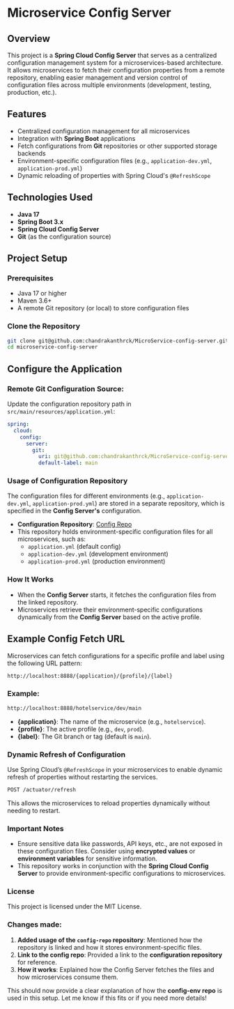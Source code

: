 # Microservice Config Server

## Overview
This project is a **Spring Cloud Config Server** that serves as a centralized configuration management system for a microservices-based architecture. It allows microservices to fetch their configuration properties from a remote repository, enabling easier management and version control of configuration files across multiple environments (development, testing, production, etc.).

## Features
- Centralized configuration management for all microservices
- Integration with **Spring Boot** applications
- Fetch configurations from **Git** repositories or other supported storage backends
- Environment-specific configuration files (e.g., `application-dev.yml`, `application-prod.yml`)
- Dynamic reloading of properties with Spring Cloud's `@RefreshScope`

## Technologies Used
- **Java 17**
- **Spring Boot 3.x**
- **Spring Cloud Config Server**
- **Git** (as the configuration source)

## Project Setup

### Prerequisites
- Java 17 or higher
- Maven 3.6+
- A remote Git repository (or local) to store configuration files
### Clone the Repository
```bash
git clone git@github.com:chandrakanthrck/MicroService-config-server.git
cd microservice-config-server
```
## Configure the Application

### Remote Git Configuration Source:
Update the configuration repository path in `src/main/resources/application.yml`:

```yaml
spring:
  cloud:
    config:
      server:
        git:
          uri: git@github.com:chandrakanthrck/MicroService-config-server.git
          default-label: main
```
### Usage of Configuration Repository
The configuration files for different environments (e.g., `application-dev.yml`, `application-prod.yml`) are stored in a separate repository, which is specified in the **Config Server's** configuration.

- **Configuration Repository**: [Config Repo](https://github.com/chandrakanthrck/env-config)
- This repository holds environment-specific configuration files for all microservices, such as:
  - `application.yml` (default config)
  - `application-dev.yml` (development environment)
  - `application-prod.yml` (production environment)

### How It Works
- When the **Config Server** starts, it fetches the configuration files from the linked repository.
- Microservices retrieve their environment-specific configurations dynamically from the **Config Server** based on the active profile.

## Example Config Fetch URL

Microservices can fetch configurations for a specific profile and label using the following URL pattern:

```bash
http://localhost:8888/{application}/{profile}/{label}
```

### Example:

```bash
http://localhost:8888/hotelservice/dev/main
```
- **{application}**: The name of the microservice (e.g., `hotelservice`).
- **{profile}**: The active profile (e.g., `dev`, `prod`).
- **{label}**: The Git branch or tag (default is `main`).

### Dynamic Refresh of Configuration
Use Spring Cloud’s `@RefreshScope` in your microservices to enable dynamic refresh of properties without restarting the services.
```bash
POST /actuator/refresh
```
This allows the microservices to reload properties dynamically without needing to restart.

### Important Notes
- Ensure sensitive data like passwords, API keys, etc., are not exposed in these configuration files. Consider using **encrypted values** or **environment variables** for sensitive information.
- This repository works in conjunction with the **Spring Cloud Config Server** to provide environment-specific configurations to microservices.

### License
This project is licensed under the MIT License.

### Changes made:
1. **Added usage of the `config-repo` repository**: Mentioned how the repository is linked and how it stores environment-specific files.
2. **Link to the config repo**: Provided a link to the **configuration repository** for reference.
3. **How it works**: Explained how the Config Server fetches the files and how microservices consume them.

This should now provide a clear explanation of how the **config-env repo** is used in this setup. Let me know if this fits or if you need more details!

